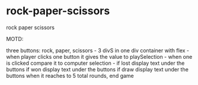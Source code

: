 # rock-paper-scissors

rock paper scissors

MOTD:

three buttons: rock, paper, scissors -
    3 divS in one div container with flex -
when player clicks one button it gives the value to playSelection - 
when one is clicked compare it to computer selection -
if lost display text under the buttons
if won display text under the buttons
if draw display text under the buttons
when it reaches to 5 total rounds, end game